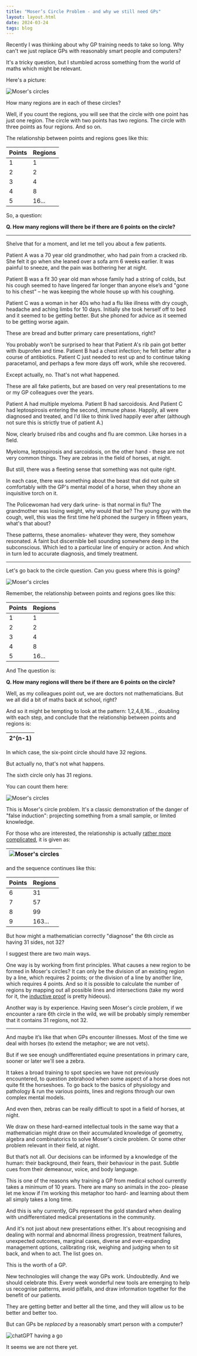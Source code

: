 ```yaml
---
title: "Moser’s Circle Problem - and why we still need GPs"
layout: layout.html
date: 2024-03-24
tags: blog
---
```



Recently I was thinking about why GP training needs to take so long. Why can't we just replace GPs with reasonably smart people and computers? 

It's a tricky question, but I stumbled across something from the world of maths which might be relevant. 

Here's a picture:

<img src="/blog/images/moser1.png" alt="Moser's circles" class="blog-img">

How many regions are in each of these circles?

Well, if you count the regions, you will see that the circle with one point has just one region. The circle with two points has two regions. The circle with three points as four regions. And so on.

The relationship between points and regions goes like this:

<div class="center-table">
  <table class="grid-table">
    <thead>
      <tr>
        <th>Points</th>
        <th>Regions</th>
      </tr>
    </thead>
    <tbody>
      <tr><td>1</td><td>1</td></tr>
      <tr><td>2</td><td>2</td></tr>
      <tr><td>3</td><td>4</td></tr>
      <tr><td>4</td><td>8</td></tr>
      <tr><td>5</td><td>16...</td></tr>
    </tbody>
  </table>
</div>

So, a question:

**Q. How many regions will there be if there are 6 points on the circle?**

<hr>

Shelve that for a moment, and let me tell you about a few patients.

Patient A was a 70 year old grandmother, who had pain from a cracked rib. She felt it go when she leaned over a sofa arm 6 weeks earlier. It was painful to sneeze, and the pain was bothering her at night.

Patient B was a fit 30 year old man whose family had a string of colds, but his cough seemed to have lingered far longer than anyone else’s and "gone to his chest" – he was keeping the whole house up with his coughing.

Patient C was a woman in her 40s who had a flu like illness with dry cough, headache and aching limbs for 10 days. Initially she took herself off to bed and it seemed to be getting better. But she phoned for advice as it seemed to be getting worse again.

These are bread and butter primary care presentations, right?

You probably won’t be surprised to hear that Patient A's rib pain got better with ibuprofen and time. Patient B had a chest infection; he felt better after a course of antibiotics. Patient C just needed to rest up and to continue taking paracetamol, and perhaps a few more days off work, while she recovered.

Except actually, no. That's not what happened. 

These are all fake patients, but are based on very real presentations to me or my GP colleagues over the years.

Patient A had multiple myeloma. Patient B had sarcoidosis. And Patient C had leptospirosis entering the second, immune phase.
Happily, all were diagnosed and treated, and I'd like to think lived happily ever after (although not sure this is strictly true of patient A.)

Now, clearly bruised ribs and coughs and flu are common. Like horses in a field. 

Myeloma, leptospirosis and sarcoidosis, on the other hand - these are not very common things. They are zebras in the field of horses, at night.

But still, there was a fleeting sense that something was not quite right. 

In each case, there was something about the beast that did not quite sit comfortably with the GP's mental model of a horse, when they shone an inquisitive torch on it.

The Policewoman had very dark urine- is that normal in flu? The grandmother was losing weight, why would that be? The young guy with the cough, well, this was the first time he’d phoned the surgery in fifteen years, what's that about?

These patterns, these anomalies- whatever they were, they somehow resonated. A faint but discernible bell sounding somewhere deep in the subconscious. Which led to a particular line of enquiry or action. And which in turn led to accurate diagnosis, and timely treatment.

<hr>

Let's go back to the circle question. Can you guess where this is going?

<img src="/blog/images/moser1.png" alt="Moser's circles" class="blog-img">
 
Remember, the relationship between points and regions goes like this:

<div class="center-table">
  <table class="grid-table">
    <thead>
      <tr>
        <th>Points</th>
        <th>Regions</th>
      </tr>
    </thead>
    <tbody>
      <tr><td>1</td><td>1</td></tr>
      <tr><td>2</td><td>2</td></tr>
      <tr><td>3</td><td>4</td></tr>
      <tr><td>4</td><td>8</td></tr>
      <tr><td>5</td><td>16...</td></tr>
    </tbody>
  </table>
</div>

And The question is:

**Q. How many regions will there be if there are 6 points on the circle?**

Well, as my colleagues point out, we are doctors not mathematicians. But we all did a bit of maths back at school, right?

And so it might be tempting to look at the pattern: 1,2,4,8,16… , doubling with each step, and conclude that the relationship between points and regions is:

<div class="center-table">
  <table class="grid-table">
    <thead>
      <tr>
        <th>2^(n-1)</th>
      </tr>
    </thead>
  </table>
</div>

In which case, the six-point circle should have 32 regions.

But actually no, that's not what happens.

The sixth circle only has 31 regions.

You can count them here:

<img src="/blog/images/moser2.png" alt="Moser's circles" class="blog-img">

This is Moser's circle problem. It's a classic demonstration of the danger of "false induction": projecting something from a small sample, or limited knowledge.

For those who are interested, the relationship is actually [rather more complicated](https://en.wikipedia.org/wiki/Dividing_a_circle_into_areas), it is given as:

<div class="center-table">
  <table class="grid-table">
    <thead>
      <tr>
        <th><img src="/blog/images/moser4.png" alt="Moser's circles" class="blog-img"></th>
      </tr>
    </thead>
  </table>
</div>
 
and the sequence continues like this:


<div class="center-table">
  <table class="grid-table">
    <thead>
      <tr>
        <th>Points</th>
        <th>Regions</th>
      </tr>
    </thead>
    <tbody>
      <tr><td>6</td><td>31</td></tr>
      <tr><td>7</td><td>57</td></tr>
      <tr><td>8</td><td>99</td></tr>
      <tr><td>9</td><td>163...</td></tr>
    </tbody>
  </table>
</div>

But how might a mathematician correctly "diagnose" the 6th circle as having 31 sides, not 32?

I suggest there are two main ways.

One way is by working from first principles. What causes a new region to be formed in Moser's circles? It can only be the division of an existing region by a line, which requires 2 points; or the division of a line by another line, which requires 4 points. And so it is possible to calculate the number of regions by mapping out all possible lines and intersections (take my word for it, the [inductive proof](https://en.wikipedia.org/wiki/Dividing_a_circle_into_areas#Inductive_method) is pretty hideous).

Another way is by experience. Having seen Moser's circle problem, if we encounter a rare 6th circle in the wild, we will be probably simply remember that it contains 31 regions, not 32.

<hr>

And maybe it’s like that when GPs encounter illnesses. Most of the time we deal with horses (to extend the metaphor; we are not vets).

But if we see enough undifferentiated equine presentations in primary care, sooner or later we'll see a zebra.

It takes a broad training to spot species we have not previously encountered, to question zebrahood when some aspect of a horse does not quite fit the horseshoes. To go back to the basics of physiology and pathology & run the various points, lines and regions through our own complex mental models. 

And even then, zebras can be really difficult to spot in a field of horses, at night.

We draw on these hard-earned intellectual tools in the same way that a mathematician might draw on their accumulated knowledge of geometry, algebra and combinatorics to solve Moser's circle problem. Or some other problem relevant in their field, at night.

But that’s not all.  Our decisions can be informed by a knowledge of the human: their background, their fears, their behaviour in the past. Subtle cues from their demeanour, voice, and body language.

This is one of the reasons why training a GP from medical school currently takes a minimum of 10 years. There are many so animals in the zoo- please let me know if I’m working this metaphor too hard- and learning about them all simply takes a long time.

And this is why currently, GPs represent the gold standard when dealing with undifferentiated medical presentations in the community.

And it's not just about new presentations either. It's about recognising and dealing with normal and abnormal illness progression, treatment failures, unexpected outcomes, marginal cases, diverse and ever-expanding management options, calibrating risk, weighing and judging when to sit back, and when to act. The list goes on.

This is the worth of a GP.

New technologies will change the way GPs work. Undoubtedly. And we should celebrate this. Every week wonderful new tools are emerging to help us recognise patterns, avoid pitfalls, and draw information together for the benefit of our patients.

They are getting better and better all the time, and they will allow us to be better and better too.

But can GPs be *replaced* by a reasonably smart person with a computer?

<img src="/blog/images/moser3.jpg" alt="chatGPT having a go" class="blog-img">

It seems we are not there yet. 
